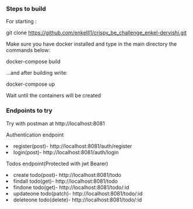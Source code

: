 <h3>Steps to build </h3>
For starting :

git clone https://github.com/enkelll1/crispy_be_challenge_enkel-dervishi.git

Make sure you have docker installed and type in the main directory the commands below:

docker-compose build

...and after building write:

docker-compose up

Wait until the containers will be created 

<h3>Endpoints to try </h3>

Try with postman at http://localhost:8081

Authentication endpoint

<li>register(post)- http://localhost:8081/auth/register</li>
<li>login(post)- http://localhost:8081/auth/login</li>

Todos endpoint(Protected with jwt Bearer)

<li>create todo(post)- http://localhost:8081/todo</li>
<li>findall todo(get)- http://localhost:8081/todo</li>
<li>findone todo(get)- http://localhost:8081/todo/:id</li>
<li>updateone todo(patch)- http://localhost:8081/todo/:id</li>
<li>deleteone todo(delete)- http://localhost:8081/todo/:id</li> 
